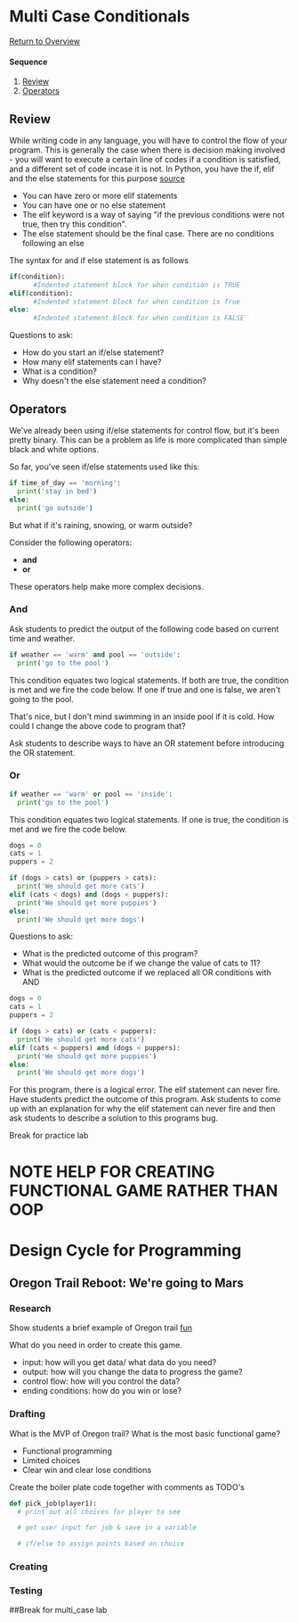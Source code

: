 # Multi Case Conditionals

[Return to Overview](https://github.com/kyle1james/teacher_docs_coding_bootcamp/blob/master/README.md)

#### Sequence

1. [Review](#Review)
2. [Operators](#operators)


## Review

While writing code in any language, you will have to control the flow of your program. This is generally the case when there is decision making involved - you will want to execute a certain line of codes if a condition is satisfied, and a different set of code incase it is not. In Python, you have the if, elif and the else statements for this purpose [source](https://www.datacamp.com/community/tutorials/python-if-elif-else)

- You can have zero or more elif statements
- You can have one or no else statement
- The elif keyword is a way of saying "if the previous conditions were not true, then try this condition".
- The else statement should be the final case. There are no conditions following an else

The syntax for and if else statement is as follows
```python
if(condition):
      #Indented statement block for when condition is TRUE
elif(condition):
      #Indented statement block for when condition is True
else:
      #Indented statement block for when condition is FALSE
```
Questions to ask:
  * How do you start an if/else statement?
  * How many elif statements can I have?
  * What is a condition?
  * Why doesn't the else statement need a condition?


## Operators

We've already been using if/else statements for control flow, but it's been pretty binary. This can be a problem as life is more complicated than simple black and white options.

So far, you've seen if/else statements used like this:

```python
if time_of_day == 'morning':
  print('stay in bed')
else:
  print('go outside')
```
But what if it's raining, snowing, or warm outside?

Consider the following operators:

- **and**
- **or**


These operators help make more complex decisions.

### And
Ask students to predict the output of the following code based on current time and weather.

```python
if weather == 'warm' and pool == 'outside':
  print('go to the pool')
```
This condition equates two logical statements. If both are true, the condition is met and we fire the code below. If one if true and one is false, we aren't going to the pool.

That's nice, but I don't mind swimming in an inside pool if it is cold. How could I change the above code to program that?

Ask students to describe ways to have an OR statement before introducing the OR statement.
### Or

```python
if weather == 'warm' or pool == 'inside':
  print('go to the pool')
```
This condition equates two logical statements. If one is true, the condition is met and we fire the code below.

```python
dogs = 0
cats = 1
puppers = 2

if (dogs > cats) or (puppers > cats):
  print('We should get more cats')
elif (cats < dogs) and (dogs < puppers):
  print('We should get more puppies')
else:
  print('We should get more dogs')

```


Questions to ask:
* What is the predicted outcome of this program?
* What would the outcome be if we change the value of cats to 11?
* What is the predicted outcome if we replaced all OR conditions with AND



```python
dogs = 0
cats = 1
puppers = 2

if (dogs > cats) or (cats < puppers):
  print('We should get more cats')
elif (cats < puppers) and (dogs < puppers):
  print('We should get more puppies')
else:
  print('We should get more dogs')

```

For this program, there is a logical error. The elif statement can never fire. Have students predict the outcome of this program. Ask students to come up with an explanation for why the elif statement can never fire and then ask students to describe a solution to this programs bug.

Break for practice lab
# NOTE HELP FOR CREATING FUNCTIONAL GAME RATHER THAN OOP

# Design Cycle for Programming

## Oregon Trail Reboot: We're going to Mars

### Research
Show students a brief example of Oregon trail
[fun](https://classicreload.com/oregon-trail.html)

What do you need in order to create this game.

- input: how will you get data/ what data do you need?
- output: how will you change the data to progress the game?
- control flow: how will you control the data?
- ending conditions: how do you win or lose?



### Drafting
What is the MVP of Oregon trail? What is the most basic functional game?

- Functional programming
- Limited choices
- Clear win and clear lose conditions

Create the boiler plate code together with comments as TODO's

```Python
def pick_job(player1):
  # print out all choices for player to see

  # get user input for job & save in a variable

  # if/else to assign points based on choice

```


### Creating


### Testing





##Break for multi_case lab

